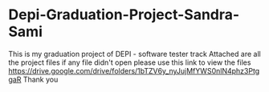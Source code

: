 # Depi-Graduation-Project-Sandra-Sami
This is my graduation project of DEPI - software tester track
Attached are all the project files
if any file didn't open please use this link to view the files https://drive.google.com/drive/folders/1bTZV6y_nyJujMfYWS0nlN4phz3PtggaR
Thank you
